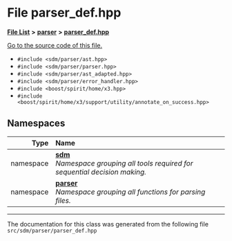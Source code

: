 
# File parser\_def.hpp

<link rel="stylesheet" href="https://cdnjs.cloudflare.com/ajax/libs/KaTeX/0.5.1/katex.min.css">
<link rel="stylesheet" href="https://cdn.jsdelivr.net/github-markdown-css/2.2.1/github-markdown.css"/>



[**File List**](files.md) **>** [**parser**](dir_6daa6254ddefc40233dd42d3ed88a5a9.md) **>** [**parser\_def.hpp**](parser__def_8hpp.md)

[Go to the source code of this file.](parser__def_8hpp_source.md)



* `#include <sdm/parser/ast.hpp>`
* `#include <sdm/parser/parser.hpp>`
* `#include <sdm/parser/ast_adapted.hpp>`
* `#include <sdm/parser/error_handler.hpp>`
* `#include <boost/spirit/home/x3.hpp>`
* `#include <boost/spirit/home/x3/support/utility/annotate_on_success.hpp>`









## Namespaces

| Type | Name |
| ---: | :--- |
| namespace | [**sdm**](namespacesdm.md) <br>_Namespace grouping all tools required for sequential decision making._  |
| namespace | [**parser**](namespacesdm_1_1parser.md) <br>_Namespace grouping all functions for parsing files._  |















------------------------------
The documentation for this class was generated from the following file `src/sdm/parser/parser_def.hpp`